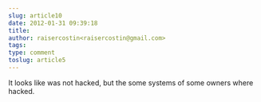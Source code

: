 ```yaml
---
slug: article10
date: 2012-01-31 09:39:18
title: 
author: raisercostin<raisercostin@gmail.com>
tags: 
type: comment
toslug: article5
---
```

<p>It looks like was not hacked, but the some systems of some owners where hacked.</p>
